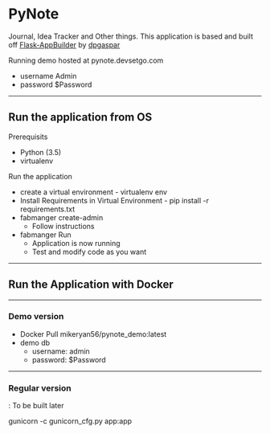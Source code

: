 # PyNote
Journal, Idea Tracker and Other things. This application is based and built off [Flask-AppBuilder](https://github.com/dpgaspar/Flask-AppBuilder) by [dpgaspar](https://github.com/dpgaspar)

Running demo hosted at pynote.devsetgo.com
* username Admin
* password $Password

-------------------------------------------------------------
## Run the application from OS
Prerequisits
* Python (3.5)
* virtualenv

Run the application
* create a virtual environment - virtualenv env
* Install Requirements in Virtual Environment - pip install -r requirements.txt
* fabmanger create-admin
    - Follow instructions
* fabmanger Run
    - Application is now running
    - Test and modify code as you want

----------------------------------------------------------
## Run the Application with Docker
----------------------------------------------------------
### Demo version
* Docker Pull mikeryan56/pynote_demo:latest
* demo db
    - username: admin
    - password: $Password

----------------------------------------------------------
### Regular version
: To be built later

gunicorn -c gunicorn_cfg.py app:app